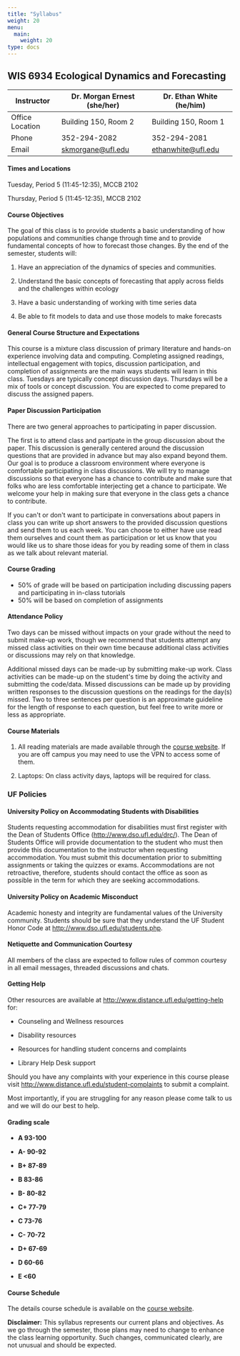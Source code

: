 ```yaml
---
title: "Syllabus"
weight: 20
menu:
  main:
    weight: 20
type: docs
---
```


## WIS 6934 Ecological Dynamics and Forecasting


| Instructor      | Dr. Morgan Ernest (she/her) | Dr. Ethan White (he/him) |
|-----------------|-----------------------------|--------------------------|
| Office Location | Building 150, Room 2        | Building 150, Room 1     |
| Phone           | 352-294-2082                | 352-294-2081             |         
| Email           | <skmorgane@ufl.edu>         | <ethanwhite@ufl.edu>     |


#### **Times and Locations**

Tuesday, Period 5 (11:45-12:35), MCCB 2102

Thursday, Period 5 (11:45-12:35), MCCB 2102

#### **Course Objectives**

The goal of this class is to provide students a basic understanding of
how populations and communities change through time and to provide fundamental 
concepts of how to forecast those changes. By the end of the semester, students will:

1)  Have an appreciation of the dynamics of species and communities.

2)  Understand the basic concepts of forecasting that apply across fields 
    and the challenges within ecology

3) Have a basic understanding of working with time series data

4) Be able to fit models to data and use those models to make forecasts

#### **General Course Structure and Expectations**

This course is a mixture class discussion of primary literature and hands-on
experience involving data and computing. Completing assigned readings,
intellectual engagement with topics, discussion participation, and completion of
assignments are the main ways students will learn in this class. Tuesdays are
typically concept discussion days. Thursdays will be a mix of tools or concept
discussion. You are expected to come prepared to discuss the assigned papers.

#### **Paper Discussion Participation**

There are two general approaches to participating in paper discussion.

The first is to attend class and partipate in the group discussion about the paper. This
discussion is generally centered around the discussion questions that are provided
in advance but may also expand beyond them. Our goal is to produce a classroom environment
where everyone is comfortable participating in class discussions. We will try to manage
discussions so that everyone has a chance to contribute and make sure that folks who are
less comfortable interjecting get a chance to participate. We welcome your help in making
sure that everyone in the class gets a chance to contribute.

If you can't or don't want to participate in conversations about papers in class you can
write up short answers to the provided discussion questions and send them to us each week.
You can choose to either have use read them ourselves and count them as participation or
let us know that you would like us to share those ideas for you by reading some of them in
class as we talk about relevant material.

#### **Course Grading**

* 50% of grade will be based on participation including discussing papers and participating in in-class tutorials
* 50% will be based on completion of assignments

#### **Attendance Policy**

Two days can be missed without impacts on your grade without the need
to submit make-up work, though we recommend that students attempt any 
missed class activities on their own time because additional class 
activities or discussions may rely on that knowledge. 

Additional missed days can be made-up by submitting make-up work.
Class activities can be made-up on the student's time by doing
the activity and submitting the code/data. Missed 
discussions can be made up by providing written responses to the discussion questions
on the readings for the day(s) missed. Two to three sentences per question
is an approximate guideline for the length of response to each question, but
feel free to write more or less as appropriate.

#### **Course Materials**

1) All reading materials are made available through the [course website](https://weecology.github.io/forecasting-dynamics-course/). If you are off campus you may need to use the VPN to access some of them.

2)  Laptops: On class activity days, laptops will be required for class.


### **UF Policies**

#### **University Policy on Accommodating Students with Disabilities**

Students requesting accommodation for disabilities must first register
with the Dean of Students Office (http://www.dso.ufl.edu/drc/). The Dean
of Students Office will provide documentation to the student who must
then provide this documentation to the instructor when requesting
accommodation. You must submit this documentation prior to submitting
assignments or taking the quizzes or exams. Accommodations are not
retroactive, therefore, students should contact the office as soon as
possible in the term for which they are seeking accommodations.

#### **University Policy on Academic Misconduct**

Academic honesty and integrity are fundamental values of the University
community. Students should be sure that they understand the UF Student
Honor Code at http://www.dso.ufl.edu/students.php.

#### **Netiquette and Communication Courtesy**

All members of the class are expected to follow rules of common courtesy
in all email messages, threaded discussions and chats.


#### **Getting Help**

Other resources are available at
http://www.distance.ufl.edu/getting-help for:

-   Counseling and Wellness resources

-   Disability resources

-   Resources for handling student concerns and complaints

-   Library Help Desk support

Should you have any complaints with your experience in this course
please visit http://www.distance.ufl.edu/student-complaints to submit a
complaint.

Most importantly, if you are struggling for any reason please come talk
to us and we will do our best to help.

#### **Grading scale**

-   **A 93-100**

-   **A- 90-92**

-   **B+ 87-89**

-   **B 83-86**

-   **B- 80-82**

-   **C+ 77-79**

-   **C 73-76**

-   **C- 70-72**

-   **D+ 67-69**

-   **D 60-66**

-   **E <60**


#### **Course Schedule**

The details course schedule is available on the [course website](https://course.naturecast.org/).

**Disclaimer:** This syllabus represents our current plans and
objectives. As we go through the semester, those plans may need to
change to enhance the class learning opportunity. Such changes,
communicated clearly, are not unusual and should be expected.
